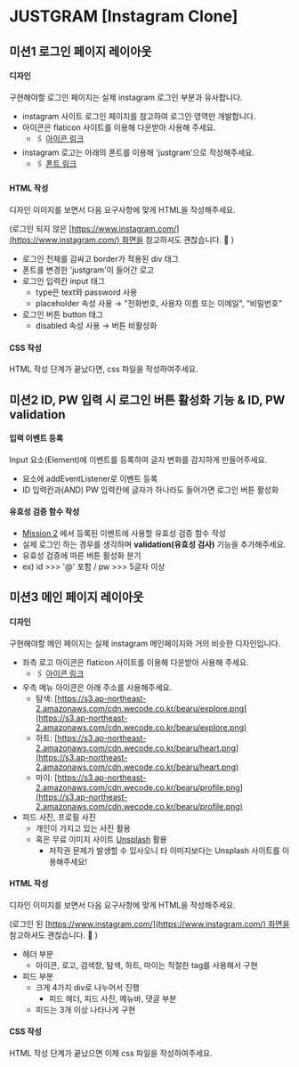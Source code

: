 # JUSTGRAM [Instagram Clone]

## 미션1 로그인 페이지 레이아웃

#### 디자인

구현해야할 로그인 페이지는 실제 instagram 로그인 부분과 유사합니다.

- instagram 사이트 로그인 페이지를 참고하여 로그인 영역만 개발합니다.
- 아이콘은 flaticon 사이트를 이용해 다운받아 사용해 주세요.
  - 🖇️ [아이콘 링크](https://www.flaticon.com/free-icon/instagram_1384031?related_item_id=1384031&term=instagram)
- instagram 로고는 아래의 폰트를 이용해 'justgram'으로 작성해주세요.
  - 🖇️ [폰트 링크](https://fonts.google.com/specimen/Lobster?preview.text=&preview.text_type=custom)

#### HTML 작성

디자인 이미지를 보면서 다음 요구사항에 맞게 HTML을 작성해주세요.

(로그인 되지 않은 [https://www.instagram.com/](https://www.instagram.com/) 화면을 참고하셔도 괜찮습니다. 🙂 )

- 로그인 전체를 감싸고 border가 적용된 div 태그
- 폰트를 변경한 'justgram'이 들어간 로고
- 로그인 입력칸 input 태그
  - type은 text와 password 사용
  - placeholder 속성 사용 → "전화번호, 사용자 이름 또는 이메일", “비밀번호”
- 로그인 버튼 button 태그
  - disabled 속성 사용 → 버튼 비활성화

#### CSS 작성

HTML 작성 단계가 끝났다면, css 파일을 작성하여주세요.

## 미션2 ID, PW 입력 시 로그인 버튼 활성화 기능 & ID, PW validation

#### 입력 이벤트 등록

Input 요소(Element)에 이벤트를 등록하여 글자 변화를 감지하게 만들어주세요.

- 요소에 addEventListener로 이벤트 등록
- ID 입력칸과(AND) PW 입력칸에 글자가 하나라도 들어가면 로그인 버튼 활성화

#### 유효성 검증 함수 작성

- [Mission 2](https://www.notion.so/Project-JUSTGRAM-UI-876b6ef09ccb4058b918f91744f5db8b) 에서 등록된 이벤트에 사용할 유효성 검증 함수 작성
- 실제 로그인 하는 경우를 생각하며 **validation(유효성 검사)** 기능을 추가해주세요.
- 유효성 검증에 따른 버튼 활성화 분기
- ex) id >>> '@' 포함 / pw >>> 5글자 이상

## 미션3 메인 페이지 레이아웃

#### 디자인

구현해야할 메인 페이지는 실제 instagram 메인페이지와 거의 비슷한 디자인입니다.

- 좌측 로고 아이콘은 flaticon 사이트를 이용해 다운받아 사용해 주세요.
  - 🖇️ [아이콘 링크](https://www.flaticon.com/free-icon/instagram_1384031?related_item_id=1384031&term=instagram)
- 우측 메뉴 아이콘은 아래 주소를 사용해주세요.
  - 탐색: [https://s3.ap-northeast-2.amazonaws.com/cdn.wecode.co.kr/bearu/explore.png](https://s3.ap-northeast-2.amazonaws.com/cdn.wecode.co.kr/bearu/explore.png)
  - 하트: [https://s3.ap-northeast-2.amazonaws.com/cdn.wecode.co.kr/bearu/heart.png](https://s3.ap-northeast-2.amazonaws.com/cdn.wecode.co.kr/bearu/heart.png)
  - 마이: [https://s3.ap-northeast-2.amazonaws.com/cdn.wecode.co.kr/bearu/profile.png](https://s3.ap-northeast-2.amazonaws.com/cdn.wecode.co.kr/bearu/profile.png)
- 피드 사진, 프로필 사진
  - 개인이 가지고 있는 사진 활용
  - 혹은 무료 이미지 사이트 [Unsplash](https://unsplash.com/) 활용
    - 저작권 문제가 발생할 수 있사오니 타 이미지보다는 Unsplash 사이트를 이용해주세요!

#### HTML 작성

디자인 이미지를 보면서 다음 요구사항에 맞게 HTML을 작성해주세요.

(로그인 된 [https://www.instagram.com/](https://www.instagram.com/) 화면을 참고하셔도 괜찮습니다. 🙂 )

- 헤더 부분
  - 아이콘, 로고, 검색창, 탐색, 하트, 마이는 적절한 tag를 사용해서 구현
- 피드 부분
  - 크게 4가지 div로 나누어서 진행
    - 피드 헤더, 피드 사진, 메뉴바, 댓글 부분
  - 피드는 3개 이상 나타나게 구현

#### CSS 작성

HTML 작성 단계가 끝났으면 이제 css 파일을 작성하여주세요.
